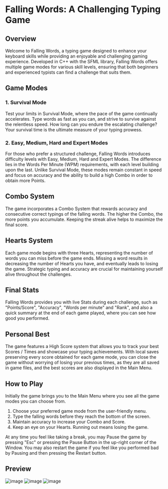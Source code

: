 # Falling Words: A Challenging Typing Game

## Overview

Welcome to Falling Words, a typing game designed to enhance your keyboard skills while providing
an enjoyable and challenging gaming experience. Developed in C++ with the SFML library, Falling Words offers
multiple game modes for various skill levels, ensuring that both beginners and experienced typists can find a 
challenge that suits them.

## Game Modes

### 1. Survival Mode

Test your limits in Survival Mode, where the pace of the game continually accelerates. Type words as fast
as you can, and strive to survive against the relentless speed. How long can you endure the escalating challenge? 
Your survival time is the ultimate measure of your typing prowess.

### 2. Easy, Medium, Hard and Expert Modes

For those who prefer a structured challenge, Falling Words introduces difficulty levels with 
Easy, Medium, Hard and Expert Modes. The difference lies in the Words Per Minute (WPM) requirements, 
with each level building upon the last. Unlike Survival Mode, these modes remain constant in speed and 
focus on accuracy and the ability to build a high Combo in order to obtain more Points.

## Combo System

The game incorporates a Combo System that rewards accuracy and consecutive correct typings of the falling words. 
The higher the Combo, the more points you accumulate. Keeping the streak alive helps to maximize the final score.

## Hearts System

Each game mode begins with three Hearts, representing the number of words you can miss before the game ends. 
Missing a word results in decreasing the number of Hearts you have, and eventually leads to losing the game. 
Strategic typing and accuracy are crucial for maintaining yourself alive throughout the challenges.

## Final Stats

Falling Words provides you with live Stats during each challenge, such as "Points/Score", "Accuracy", "Words per minute" and "Rank", 
and also a quick summary at the end of each game played, where you can see how good you performed.

## Personal Best

The game features a High Score system that allows you to track your best Scores / Times and showcase your typing achievements. 
With local saves preserving every score obtained for each game mode, you can close the game without worrying of losing your 
previous times, as they are all saved in game files, and the best scores are also displayed in the Main Menu.

## How to Play

Initially the game brings you to the Main Menu where you see all the game modes you can choose from.

1. Choose your preferred game mode from the user-friendly menu.
2. Type the falling words before they reach the bottom of the screen.
3. Maintain accuracy to increase your Combo and Score.
4. Keep an eye on your Hearts. Running out means losing the game.

At any time you feel like taking a break, you may Pause the game by pressing "Esc" or pressing the Pause Button in the up-right 
corner of the Window. You may also restart the game if you feel like you performed bad by Pausing and then pressing the Restart button.

## Preview

![image](https://github.com/MilanMj11/First-Game/assets/87907265/bf18808e-edbd-419b-a658-e3c97bd5facd)
![image](https://github.com/MilanMj11/First-Game/assets/87907265/5eb01711-233d-4c31-8ecf-6246715019de)
![image](https://github.com/MilanMj11/First-Game/assets/87907265/27c5dc4f-74f5-4e92-a234-00a39a000ff3)





